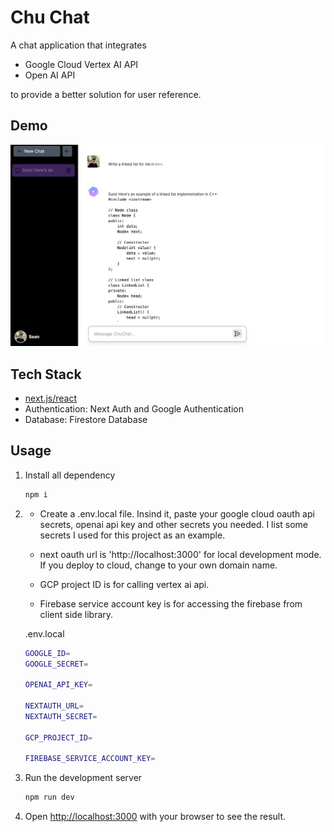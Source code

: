 # Chu Chat

A chat application that integrates 

- Google Cloud Vertex AI API
- Open AI API

to provide a better solution for user reference.

## Demo

![demo1-img](./public/assets/images/demo1.png)

## Tech Stack

- [next.js/react](https://nextjs.org/)
- Authentication: Next Auth and Google Authentication
- Database: Firestore Database

## Usage

1. Install all dependency

    ```bash
    npm i
    ```

2.
    - Create a .env.local file. Insind it, paste your google cloud oauth api secrets, openai api key and other secrets you needed. I list some secrets I used for this project as an example.

    - next oauth url is 'http://localhost:3000' for local development mode. If you deploy to cloud, change to your own domain name.

    - GCP project ID is for calling vertex ai api.

    - Firebase service account key is for accessing the firebase from client side library.

    .env.local

    ```bash
    GOOGLE_ID=
    GOOGLE_SECRET=

    OPENAI_API_KEY=

    NEXTAUTH_URL=
    NEXTAUTH_SECRET=

    GCP_PROJECT_ID=
    
    FIREBASE_SERVICE_ACCOUNT_KEY=
    ```

3. Run the development server

    ```bash
    npm run dev
    ```

4. Open [http://localhost:3000](http://localhost:3000) with your browser to see the result.
